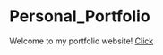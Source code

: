 # Personal_Portfolio

Welcome to my portfolio website! [Click](https://sathishvemala.github.io/Personal_Portfolio/)
